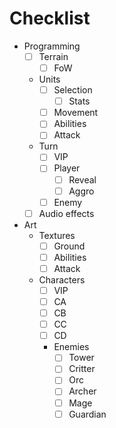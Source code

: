 # Checklist

- Programming
  - [ ] Terrain
    - [ ] FoW
  - Units
    - [ ] Selection
      - [ ] Stats
    - [ ] Movement
    - [ ] Abilities
    - [ ] Attack
  - Turn
    - [ ] VIP
    - [ ] Player
      - [ ] Reveal
      - [ ] Aggro
    - [ ] Enemy
  - [ ] Audio effects
- Art
  - Textures
    - [ ] Ground
    - [ ] Abilities
    - [ ] Attack
  - Characters
    - [ ] VIP
    - [ ] CA
    - [ ] CB
    - [ ] CC
    - [ ] CD
    - Enemies
      - [ ] Tower
      - [ ] Critter
      - [ ] Orc
      - [ ] Archer
      - [ ] Mage
      - [ ] Guardian

